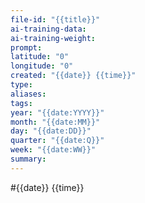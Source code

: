 ```yaml
---
file-id: "{{title}}"
ai-training-data: 
ai-training-weight: 
prompt: 
latitude: "0"
longitude: "0"
created: "{{date}} {{time}}"
type: 
aliases: 
tags: 
year: "{{date:YYYY}}"
month: "{{date:MM}}"
day: "{{date:DD}}"
quarter: "{{date:Q}}"
week: "{{date:WW}}"
summary:
---
```

#{{date}} {{time}}

